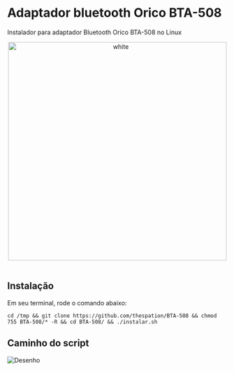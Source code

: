 # Adaptador bluetooth Orico BTA-508
Instalador para adaptador Bluetooth Orico BTA-508 no Linux

<p align="center">
<img width="500px" src="https://user-images.githubusercontent.com/84329097/187517061-7ec169ad-b9ff-4e82-a9ce-9e4010bf10e9.jpeg" align="center" alt="white" /><br><br>

## Instalação

Em seu terminal, rode o comando abaixo:

```
cd /tmp && git clone https://github.com/thespation/BTA-508 && chmod 755 BTA-508/* -R && cd BTA-508/ && ./instalar.sh
```
## Caminho do script

![Desenho](https://user-images.githubusercontent.com/84329097/187670398-b6c47d50-97c2-4b6a-95ce-6aacc9f43b66.png)
